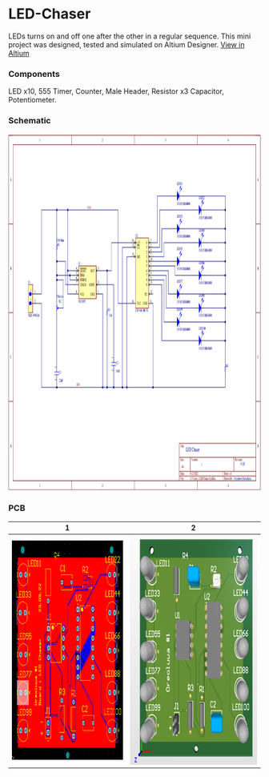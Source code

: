 # LED-Chaser
LEDs turns on and off one after the other in a regular sequence.
This mini project was designed, tested and simulated on Altium Designer.
[View in Altium ](https://covenant-university.365.altium.com/designs/8D506BF7-9A76-469B-A2D9-04FF917368E2)  

### Components 
LED x10, 
555 Timer,
Counter,
Male Header,
Resistor x3
Capacitor,
Potentiometer.

### Schematic 
<img src="Images/schma.png" width =1576 height= 712>


### PCB
| 1 | 2| 
|--------------|-----------|
|<img src="Images/PCB.png" width =428 height= 438> |<img src="Images/LED chaser PCB.png" width =492 height= 458> |
